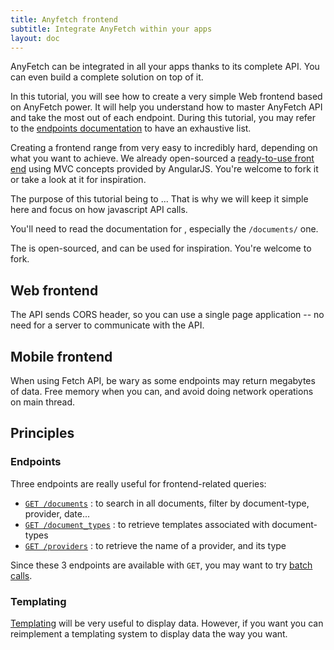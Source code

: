 ```yaml
---
title: Anyfetch frontend
subtitle: Integrate AnyFetch within your apps
layout: doc
---
```


AnyFetch can be integrated in all your apps thanks to its complete API. You can even build a complete solution on top of it.

In this tutorial, you will see how to create a very simple Web frontend based on AnyFetch power. It will help you understand how to master AnyFetch API and take the most out of each endpoint. During this tutorial, you may refer to the [endpoints documentation](/endpoints) to have an exhaustive list.

Creating a frontend range from very easy to incredibly hard, depending on what you want to achieve. We already open-sourced a [ready-to-use front end](https://github.com/Papiel/app.anyfetch.com) using MVC concepts provided by AngularJS. You're welcome to fork it or take a look at it for inspiration.

The purpose of this tutorial being to ... That is why we will keep it simple here and focus on how javascript API calls.



You'll need to read the documentation for , especially the `/documents/` one.

The is open-sourced, and can be used for inspiration. You're welcome to fork.

## Web frontend
The API sends CORS header, so you can use a single page application -- no need for a server to communicate with the API.


## Mobile frontend
When using Fetch API, be wary as some endpoints may return megabytes of data. Free memory when you can, and avoid doing network operations on main thread.

## Principles
### Endpoints
Three endpoints are really useful for frontend-related queries:

* [`GET /documents`](/endpoints/#documents-documents-get) : to search in all documents, filter by document-type, provider, date...
* [`GET /document_types`](/endpoints/#document-types-document-types) : to retrieve templates associated with document-types
* [`GET /providers`](/endpoints/#providers-providers) : to retrieve the name of a provider, and its type

Since these 3 endpoints are available with `GET`, you may want to try [batch calls](/endpoints/#index-batch-calls).

### Templating
[Templating](/guides/concepts/templating.html) will be very useful to display data.
However, if you want you can reimplement a templating system to display data the way you want.

